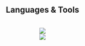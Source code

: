 <h2 align="center"> Languages & Tools </h2>
<br/>
<div align="center">
  <a href="http://skillicons.dev">
    <img src=http://skillicons.dev/icons?i=unity,dotnet,cs,vscode,mysql,python,java,kotlin,c,figma /><br>
    <img src=http://skillicons.dev/icons?i=html,css,javascript,jquery,nodejs,php /><br>
  </a>    
</div>
